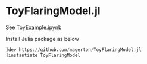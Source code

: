 # ToyFlaringModel.jl

See [ToyExample.ipynb](./ToyExample.ipynb)

Install Julia package as below

```julia
]dev https://github.com/magerton/ToyFlaringModel.jl
]instantiate ToyFlaringModel
```
